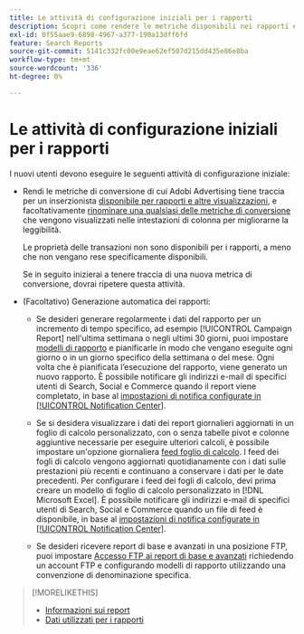 ```yaml
---
title: Le attività di configurazione iniziali per i rapporti
description: Scopri come rendere le metriche disponibili nei rapporti e come automatizzare i rapporti.
exl-id: 0f55aae9-6898-4967-a377-190a13dff6fd
feature: Search Reports
source-git-commit: 5141c332fc00e9eae62ef507d215dd435e86e8ba
workflow-type: tm+mt
source-wordcount: '336'
ht-degree: 0%

---
```


# Le attività di configurazione iniziali per i rapporti

I nuovi utenti devono eseguire le seguenti attività di configurazione iniziale:

* Rendi le metriche di conversione di cui Adobi Advertising tiene traccia per un inserzionista [disponibile per rapporti e altre visualizzazioni](/help/search-social-commerce/admin/conversion-metrics/conversion-metric-edit-available.md), e facoltativamente [rinominare una qualsiasi delle metriche di conversione](/help/search-social-commerce/admin/conversion-metrics/conversion-metric-edit-display-name.md) che vengono visualizzati nelle intestazioni di colonna per migliorarne la leggibilità.

  Le proprietà delle transazioni non sono disponibili per i rapporti, a meno che non vengano rese specificamente disponibili.

  Se in seguito inizierai a tenere traccia di una nuova metrica di conversione, dovrai ripetere questa attività.

* (Facoltativo) Generazione automatica dei rapporti:

   * Se desideri generare regolarmente i dati del rapporto per un incremento di tempo specifico, ad esempio [!UICONTROL Campaign Report] nell&#39;ultima settimana o negli ultimi 30 giorni, puoi impostare [modelli di rapporto](/help/search-social-commerce/reports/automation/templates/template-about.md) e pianificarle in modo che vengano eseguite ogni giorno o in un giorno specifico della settimana o del mese. Ogni volta che è pianificata l’esecuzione del rapporto, viene generato un nuovo rapporto. È possibile notificare gli indirizzi e-mail di specifici utenti di Search, Social e Commerce quando il report viene completato, in base al [impostazioni di notifica configurate in [!UICONTROL Notification Center]](/help/search-social-commerce/notifications/notification-about.md).

   * Se si desidera visualizzare i dati dei report giornalieri aggiornati in un foglio di calcolo personalizzato, con o senza tabelle pivot e colonne aggiuntive necessarie per eseguire ulteriori calcoli, è possibile impostare un&#39;opzione giornaliera [feed foglio di calcolo](/help/search-social-commerce/reports/automation/spreadsheet-feeds/spreadsheet-feed-about.md). I feed dei fogli di calcolo vengono aggiornati quotidianamente con i dati sulle prestazioni più recenti e continuano a conservare i dati per le date precedenti. Per configurare i feed dei fogli di calcolo, devi prima creare un modello di foglio di calcolo personalizzato in [!DNL Microsoft Excel]. È possibile notificare gli indirizzi e-mail di specifici utenti di Search, Social e Commerce quando un file di feed è disponibile, in base al [impostazioni di notifica configurate in [!UICONTROL Notification Center]](/help/search-social-commerce/notifications/notification-about.md).

   * Se desideri ricevere report di base e avanzati in una posizione FTP, puoi impostare [Accesso FTP ai report di base e avanzati](/help/search-social-commerce/reports/automation/ftp-reports.md) richiedendo un account FTP e configurando modelli di rapporto utilizzando una convenzione di denominazione specifica.

>[!MORELIKETHIS]
>
>* [Informazioni sui report](report-about.md)
>* [Dati utilizzati per i rapporti](data-used-for-reports.md)
